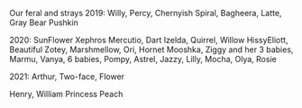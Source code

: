 Our feral and strays
2019:
Willy, Percy, Chernyish
Spiral, Bagheera, Latte, Gray Bear
Pushkin

2020:
SunFlower
Xephros
Mercutio, Dart
Izelda, Quirrel, Willow
HissyEliott, Beautiful
Zotey,
Marshmellow, Ori, Hornet
Mooshka,
Ziggy and her 3 babies,
Marmu, Vanya,
6 babies,
Pompy, Astrel,
Jazzy,
Lilly,
Mocha, Olya,
Rosie

2021:
Arthur,
Two-face, Flower

Henry, William
Princess Peach
















